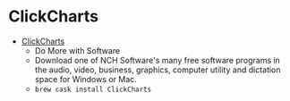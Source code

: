 # ClickCharts
- [ClickCharts](https://www.nchsoftware.com/)
  -  Do More with Software
  - Download one of NCH Software's many free software programs in the audio, video, business, graphics, computer utility and dictation space for Windows or Mac.
  - `brew cask install ClickCharts`
